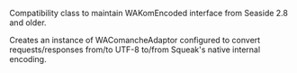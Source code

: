 Compatibility class to maintain WAKomEncoded interface from Seaside 2.8 and older.

Creates an instance of WAComancheAdaptor configured to convert requests/responses from/to UTF-8 to/from Squeak's native internal encoding.